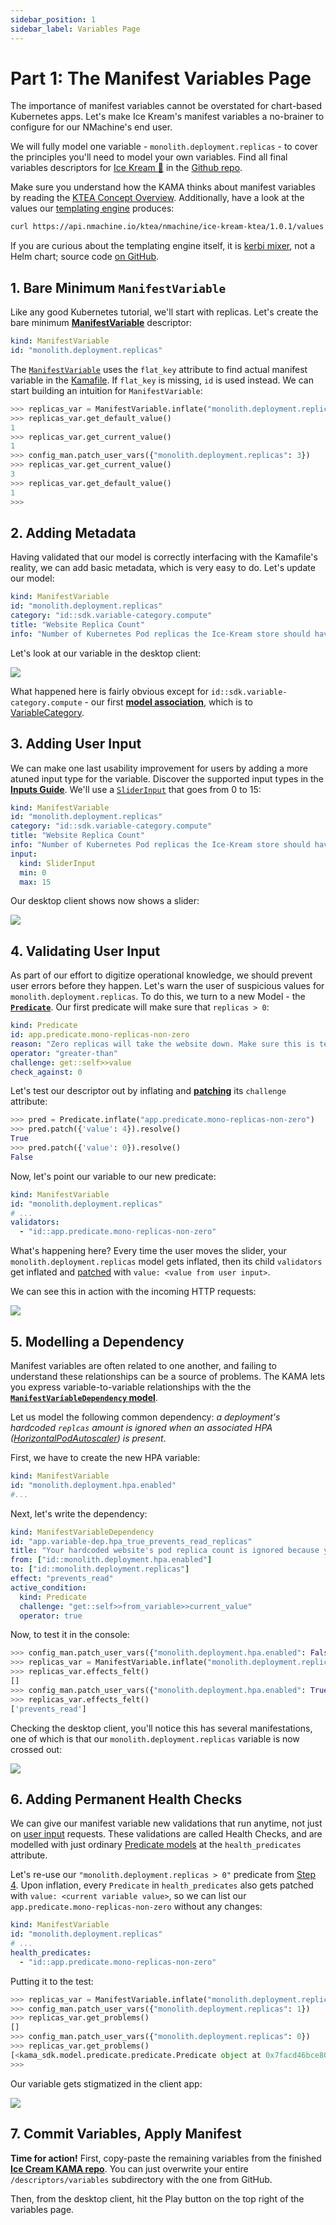 ```yaml
---
sidebar_position: 1
sidebar_label: Variables Page
---
```







# Part 1: The Manifest Variables Page 

The importance of manifest variables cannot be overstated for chart-based Kubernetes apps.
Let's make Ice Kream's manifest variables a no-brainer to configure for our NMachine's end user. 


We will fully model one variable - `monolith.deployment.replicas` - to cover the principles
you'll need to model your own variables. Find all final variables descriptors for 
[Ice Kream 🍦](https://github.com/nmachine-io/mono/tree/master/ice-kream) in the 
[Github repo](https://github.com/nmachine-io/mono/tree/master/ice-kream/ice-kream-kama/descriptors/variables).

Make sure you understand how the KAMA thinks about manifest variables
by reading the [KTEA Concept Overview](/concepts/ktea-concept). Additionally,
have a look at the values our 
[templating engine](https://github.com/nmachine-io/mono/tree/master/ice-kream/ice-kream-ktea)
produces:

```bash
curl https://api.nmachine.io/ktea/nmachine/ice-kream-ktea/1.0.1/values | jq
```

If you are curious about the templating engine itself, it is 
[kerbi mixer](https://nmachine-io.github.io/kerbi), not a Helm chart; 
source code [on GitHub](https://github.com/nmachine-io/mono/tree/master/ice-kream/ice-kream-ktea).







## 1. Bare Minimum `ManifestVariable`

Like any good Kubernetes tutorial, we'll start with replicas. Let's create the
 bare minimum **[ManifestVariable](/models/variables/manifest-variables)** descriptor:

```yaml title="descriptors/variables/deployment"
kind: ManifestVariable
id: "monolith.deployment.replicas"
```

The [`ManifestVariable`](/nope) uses the `flat_key` attribute to find actual manifest variable 
in the [Kamafile](/nope). If `flat_key` is missing, `id` is used instead. 
We can start building an intuition for `ManifestVariable`:

```python title="$ python main.py console"
>>> replicas_var = ManifestVariable.inflate("monolith.deployment.replicas")
>>> replicas_var.get_default_value()
1
>>> replicas_var.get_current_value()
1
>>> config_man.patch_user_vars({"monolith.deployment.replicas": 3})
>>> replicas_var.get_current_value()
3
>>> replicas_var.get_default_value()
1
>>> 
```







## 2. Adding Metadata

Having validated that our model is correctly interfacing with the Kamafile's reality,
we can add basic metadata, which is very easy to do. Let's update our model:

```yaml title="descriptors/variables/deployment"
kind: ManifestVariable
id: "monolith.deployment.replicas"
category: "id::sdk.variable-category.compute"
title: "Website Replica Count"
info: "Number of Kubernetes Pod replicas the Ice-Kream store should have. Each replica can cost up to 80Mb of memory and 200 CPU millicores. One replica is enough for ~200 concurrent users. If you expect traffic to fluctuate, you may want to consider enabling the Pod AutoScaler."
```

Let's look at our variable in the desktop client:

![](/img/walkthrough/var-one.png)

What happened here is fairly obvious except for `id::sdk.variable-category.compute` - our first 
**[model association](/models/models-overview#expressing-model-associations-in-descriptors)**, 
which is to [VariableCategory](/models/variables/variable-category.md).



## 3. Adding User Input

We can make one last usability improvement for users by adding a more atuned
input type for the variable. Discover the supported input types in the 
**[Inputs Guide](/models/variables/input)**. We'll use a 
[`SliderInput`](/nope) that goes from 0 to 15:

```yaml title="descriptors/variables/deployment"
kind: ManifestVariable
id: "monolith.deployment.replicas"
category: "id::sdk.variable-category.compute"
title: "Website Replica Count"
info: "Number of Kubernetes Pod replicas the Ice-Kream store should have. Each replica can cost up to 80Mb of memory and 200 CPU millicores. One replica is enough for ~200 concurrent users. If you expect traffic to fluctuate, you may want to consider enabling the Pod AutoScaler."
input:
  kind: SliderInput
  min: 0
  max: 15
```

Our desktop client shows now shows a slider:

![](/img/walkthrough/var-two.png)






## 4. Validating User Input

As part of our effort to digitize operational knowledge, we should prevent user errors before they happen. 
Let's warn the user of suspicious values for `monolith.deployment.replicas`.
To do this, we turn to a new Model - the **[`Predicate`](/models/predicates/predicates-base)**. Our first
predicate will make sure that `replicas > 0`:

```yaml title="descriptors/variables/helpers"
kind: Predicate
id: app.predicate.mono-replicas-non-zero
reason: "Zero replicas will take the website down. Make sure this is temporary."
operator: "greater-than"
challenge: get::self>>value
check_against: 0

```

Let's test our descriptor out by inflating and 
**[patching](/model-mechanics/inflating-models-tutorial#patching)** its `challenge` attribute:

```python
>>> pred = Predicate.inflate("app.predicate.mono-replicas-non-zero")
>>> pred.patch({'value': 4}).resolve()
True
>>> pred.patch({'value': 0}).resolve()
False
```

Now, let's point our variable to our new predicate: 

```yaml title="descriptors/variables/deployment"
kind: ManifestVariable
id: "monolith.deployment.replicas"
# ...
validators:
  - "id::app.predicate.mono-replicas-non-zero"
```

What's happening here? Every time the user moves the slider, 
your `monolith.deployment.replicas` model gets inflated, then its
child `validators` get inflated and 
[patched](/model-mechanics/inflating-models-tutorial#patching) with `value: <value from user input>`.

We can see this in action with the incoming HTTP requests:

![](/img/walkthrough/validation.gif)






## 5. Modelling a Dependency 

Manifest variables are often related to one another, and failing to understand these relationships
can be a source of problems. The KAMA lets you express variable-to-variable relationships with the the 
**[`ManifestVariableDependency` model](/models/variables/manifest-variable-dependency)**.

Let us model the following common dependency: _a deployment's hardcoded `replcas` amount is ignored
when an associated HPA 
([HorizontalPodAutoscaler](https://kubernetes.io/docs/tasks/run-application/horizontal-pod-autoscale/))
is present_.

First, we have to create the new HPA variable:

```yaml
kind: ManifestVariable
id: "monolith.deployment.hpa.enabled"
#...
```

Next, let's write the dependency:

```yaml
kind: ManifestVariableDependency
id: "app.variable-dep.hpa_true_prevents_read_replicas"
title: "Your hardcoded website's pod replica count is ignored because your HPA (Horizontal Pod Auto-scaler) is enabled."
from: ["id::monolith.deployment.hpa.enabled"]
to: ["id::monolith.deployment.replicas"]
effect: "prevents_read"
active_condition:
  kind: Predicate
  challenge: "get::self>>from_variable>>current_value"
  operator: true
```

Now, to test it in the console:

```python
>>> config_man.patch_user_vars({"monolith.deployment.hpa.enabled": False})
>>> replicas_var = ManifestVariable.inflate("monolith.deployment.replicas")
>>> replicas_var.effects_felt()
[]
>>> config_man.patch_user_vars({"monolith.deployment.hpa.enabled": True})
>>> replicas_var.effects_felt()
['prevents_read']
```

Checking the desktop client, you'll notice this has several manifestations, one of
which is that our `monolith.deployment.replicas` variable is now crossed out:

![](/img/walkthrough/var-barred.png)










## 6. Adding Permanent Health Checks

We can give our manifest variable new validations that run anytime,
not just on [user input](#4-validating-user-input) requests. These validations are
called Health Checks, and are modelled with just ordinary 
[Predicate models](/models/predicates/predicates-base) at the `health_predicates` attribute.


Let's re-use our `"monolith.deployment.replicas > 0"` predicate 
from [Step 4](#4-validating-user-input). Upon inflation, every `Predicate` in `health_predicates` 
also gets patched with `value: <current variable value>`, so we can list our 
  `app.predicate.mono-replicas-non-zero` without any changes:


```yaml title="descriptors/variables/deployment"
kind: ManifestVariable
id: "monolith.deployment.replicas"
# ...
health_predicates:
  - "id::app.predicate.mono-replicas-non-zero"
```

Putting it to the test:

```python
>>> replicas_var = ManifestVariable.inflate("monolith.deployment.replicas")
>>> config_man.patch_user_vars({"monolith.deployment.replicas": 1})
>>> replicas_var.get_problems()
[]
>>> config_man.patch_user_vars({"monolith.deployment.replicas": 0})
>>> replicas_var.get_problems()
[<kama_sdk.model.predicate.predicate.Predicate object at 0x7facd46bce80>]
>>> 
```

Our variable gets stigmatized in the client app:

![](/img/walkthrough/unhealthy-var.png)



## 7. Commit Variables, Apply Manifest

**Time for action!** First, copy-paste the remaining variables from the finished 
**[Ice Cream KAMA repo](https://github.com/nmachine-io/mono/tree/master/ice-kream/ice-kream-kama/descriptors/variables)**.
You can just overwrite your entire `/descriptors/variables` subdirectory with the one from GitHub.

Then, from the desktop client, hit the Play button on the top right of the variables page.
